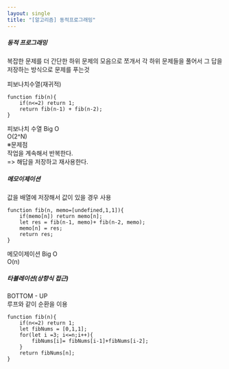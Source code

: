 ```yaml
---
layout: single
title: "[알고리즘] 동적프로그래밍"
---   
```

##### 동적 프로그래밍    
복잡한 문제를 더 간단한 하위 문제의 모음으로 쪼개서 각 하위 문제들을 풀어서 그 답을 저장하는 방식으로 문제를 푸는것
   
피보나치수열(재귀적)
```
function fib(n){
	if(n<=2) return 1;
	return fib(n-1) + fib(n-2);
}
```
피보나치 수열 Big O   
O(2^N)   
※문제점   
작업을 계속해서 반복한다.    
=> 해답을 저장하고 재사용한다.    
    
##### 메모이제이션   
값을 배열에 저장해서 값이 있을 경우 사용   
```
function fib(n, memo=[undefined,1,1]){
	if(memo[n]) return memo[n];
	let res = fib(n-1, memo)+ fib(n-2, memo);
	memo[n] = res;
	return res;
}
```
메모이제이션 Big O   
O(n)   
   
##### 타뷸레이션(상향식 접근)     
BOTTOM - UP   
루프와 같이 순환을 이용   
```
function fib(n){
	if(n<=2) return 1;
	let fibNums = [0,1,1];
	for(let i =3; i<=n;i++){
		fibNums[i]= fibNums[i-1]+fibNums[i-2];
	}
	return fibNums[n];
}